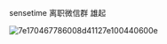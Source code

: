 sensetime 离职微信群  雄起

![7e170467786008d41127e100440600e](https://github.com/user-attachments/assets/6e08b2c6-6cf7-4358-b364-413a4860de9d)






